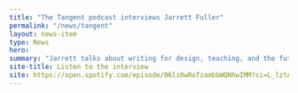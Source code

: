 ```yaml
---
title: "The Tangent podcast interviews Jarrett Fuller"
permalink: "/news/tangent"
layout: news-item
type: News
hero:
summary: "Jarrett talks about writing for design, teaching, and the future of design."
site-title: Listen to the interview
site: https://open.spotify.com/episode/06li0wRoTzambbWQNhwIMM?si=L_lztAHpSQO9VFNUvjyG4w
---
```

